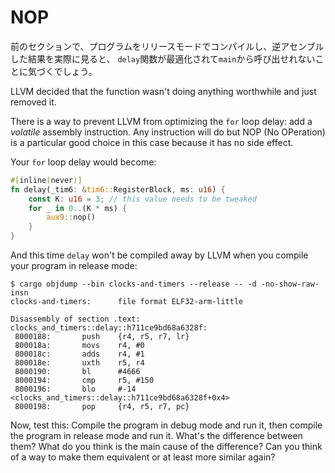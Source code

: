 # NOP

<!-- 
If in the previous section you compiled the program in release mode and actually looked at the
disassembly, you probably noticed that the `delay` function is optimized away and never gets called
from within `main`.
 -->

前のセクションで、プログラムをリリースモードでコンパイルし、逆アセンブルした結果を実際に見ると、
`delay`関数が最適化されて`main`から呼び出せれないことに気づくでしょう。

LLVM decided that the function wasn't doing anything worthwhile and just removed it.

There is a way to prevent LLVM from optimizing the `for` loop delay: add a *volatile* assembly
instruction. Any instruction will do but NOP (No OPeration) is a particular good choice in this case
because it has no side effect.

Your `for` loop delay would become:

``` rust
#[inline(never)]
fn delay(_tim6: &tim6::RegisterBlock, ms: u16) {
    const K: u16 = 3; // this value needs to be tweaked
    for _ in 0..(K * ms) {
        aux9::nop()
    }
}
```

And this time `delay` won't be compiled away by LLVM when you compile your program in release mode:

``` console
$ cargo objdump --bin clocks-and-timers --release -- -d -no-show-raw-insn
clocks-and-timers:      file format ELF32-arm-little

Disassembly of section .text:
clocks_and_timers::delay::h711ce9bd68a6328f:
 8000188:       push    {r4, r5, r7, lr}
 800018a:       movs    r4, #0
 800018c:       adds    r4, #1
 800018e:       uxth    r5, r4
 8000190:       bl      #4666
 8000194:       cmp     r5, #150
 8000196:       blo     #-14 <clocks_and_timers::delay::h711ce9bd68a6328f+0x4>
 8000198:       pop     {r4, r5, r7, pc}
```

Now, test this: Compile the program in debug mode and run it, then compile the program in release
mode and run it. What's the difference between them? What do you think is the main cause of the
difference? Can you think of a way to make them equivalent or at least more similar again?
